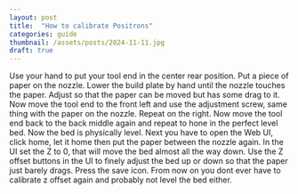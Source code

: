 ```yaml
---
layout: post
title:  "How to calibrate Positrons"
categories: guide
thumbnail: /assets/posts/2024-11-11.jpg
draft: true
---
```


Use your hand to put your tool end in the center rear position.
Put a piece of paper on the nozzle.
Lower the build plate by hand until the nozzle touches the paper.
Adjust so that the paper can be moved but has some drag to it. 
Now move the tool end to the front left and use the adjustment screw, same thing with the paper on the nozzle.
Repeat on the right.
Now move the tool end back to the back middle again and repeat to hone in the perfect level bed. Now the bed is physically level.
Next you have to open the Web UI, click home, let it home then put the paper between the nozzle again.
In the UI set the Z to 0, that will move the bed almost all the way down.
Use the Z offset buttons in the UI to finely adjust the bed up or down so that the paper just barely drags.
Press the save icon. 
From now on you dont ever have to calibrate z offset again and probably not level the bed either.
